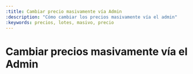 ```yaml
---
:title: Cambiar precio masivamente vía Admin
:description: "Cómo cambiar los precios masivamente vía el admin"
:keywords: precios, lotes, masivo, precio
---
```


# Cambiar precios masivamente vía el Admin

